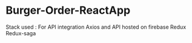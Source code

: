 # Burger-Order-ReactApp
Stack used :
For API integration Axios and API hosted on firebase
Redux 
Redux-saga
